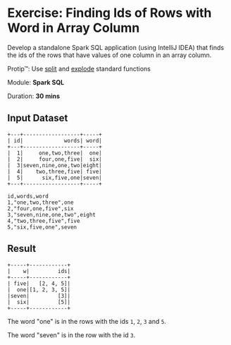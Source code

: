 # Exercise: Finding Ids of Rows with Word in Array Column

Develop a standalone Spark SQL application (using IntelliJ IDEA) that finds the ids of the rows that have values of one column in an array column.

Protip™: Use [split](http://spark.apache.org/docs/latest/api/scala/org/apache/spark/sql/functions$.html) and [explode](http://spark.apache.org/docs/latest/api/scala/org/apache/spark/sql/functions$.html) standard functions

Module: **Spark SQL**

Duration: **30 mins**

## Input Dataset

```text
+---+------------------+-----+
| id|             words| word|
+---+------------------+-----+
|  1|     one,two,three|  one|
|  2|     four,one,five|  six|
|  3|seven,nine,one,two|eight|
|  4|    two,three,five| five|
|  5|      six,five,one|seven|
+---+------------------+-----+
```

```text
id,words,word
1,"one,two,three",one
2,"four,one,five",six
3,"seven,nine,one,two",eight
4,"two,three,five",five
5,"six,five,one",seven
```

## Result

```text
+-----+------------+
|    w|         ids|
+-----+------------+
| five|   [2, 4, 5]|
|  one|[1, 2, 3, 5]|
|seven|         [3]|
|  six|         [5]|
+-----+------------+
```

The word "one" is in the rows with the ids `1`, `2`, `3` and `5`.

The word "seven" is in the row with the id `3`.

<!--
## Solution

```text
val data = spark.read.option("header", true).option("inferSchema", true).csv("words.csv")
val words = data.withColumn("w", explode(split($"words", ",")))
val solution = words
  .join(data.select($"word" as "w"), Seq("w"))
  .groupBy("w")
  .agg(array_sort(collect_set($"id")) as "ids")
  .orderBy("w")
```

-->